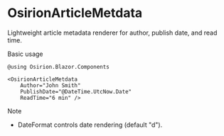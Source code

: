 # OsirionArticleMetdata

Lightweight article metadata renderer for author, publish date, and read time.

Basic usage

```razor
@using Osirion.Blazor.Components

<OsirionArticleMetdata 
    Author="John Smith" 
    PublishDate="@DateTime.UtcNow.Date" 
    ReadTime="6 min" />
```

Note

- DateFormat controls date rendering (default "d").
